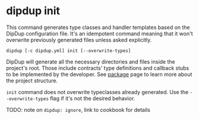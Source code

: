 # dipdup init

This command generates type classes and handler templates based on the DipDup configuration file. It's an idempotent command meaning that it won't overwrite previously generated files unless asked explicitly.

```shell
dipdup [-c dipdup.yml] init [--overwrite-types]
```

DipDup will generate all the necessary directories and files inside the project's root. Those include contracts' type definitions and callback stubs to be implemented by the developer. See [package](../config-reference/package.md#package-structure) page to learn more about the project structure.

`init` command does not overwrite typeclasses already generated. Use the `--overwrite-types` flag if it's not the desired behavior.

TODO: note on `dipdup: ignore`, link to cookbook for details

